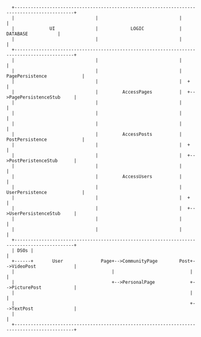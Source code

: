 

      +--------------------------------------------------------------------------------------------+
      |                              |                              |                              |
      |             UI               |            LOGIC             |           DATABASE           |
      |                              |                              |                              |
      +--------------------------------------------------------------------------------------------+
      |                              |                              |                              |
      |                              |                              |  PagePersistence             |
      |                              |                              |  +                           |
      |                              |         AccessPages          |  +-->PagePersistenceStub     |
      |                              |                              |                              |
      |                              |                              |                              |
      |                              |                              |                              |
      |                              |         AccessPosts          |  PostPersistence             |
      |                              |                              |  +                           |
      |                              |                              |  +-->PostPeristenceStub      |
      |                              |                              |                              |
      |                              |         AccessUsers          |                              |
      |                              |                              |  UserPersistence             |
      |                              |                              |  +                           |
      |                              |                              |  +-->UserPersistenceStub     |
      |                              |                              |                              |
      |                              |                              |                              |
      +--------------------------------------------------------------------------------------------+
      | DSOs |                                                                                     |
      +------+       User              Page+-->CommunityPage        Post+-->VideoPost              |
      |                                    |                            |                          |
      |                                    +-->PersonalPage             +-->PicturePost            |
      |                                                                 |                          |
      |                                                                 +-->TextPost               |
      |                                                                                            |
      +--------------------------------------------------------------------------------------------+


